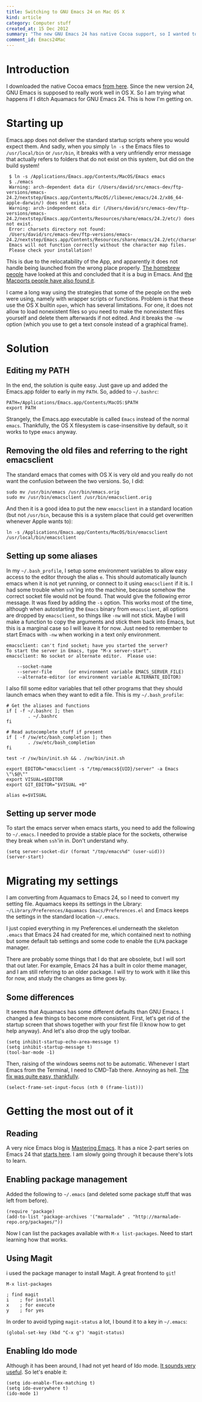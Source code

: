 ```yaml
--- 
title: Switching to GNU Emacs 24 on Mac OS X
kind: article
category: Computer stuff
created_at: 15 Dec 2012
summary: "The new GNU Emacs 24 has native Cocoa support, so I wanted to switch. Not completely trivial, but possible."
comment_id: Emacs24Mac
---
```

# Introduction

I downloaded the native Cocoa emacs [from here](http://emacsformacosx.com/). Since the new version 24, GNU Emacs is supposed to really work well in OS X. So I am trying what happens if I ditch Aquamacs for GNU Emacs 24. This is how I'm getting on.

# Starting up

Emacs.app does not deliver the standard startup scripts where you
would expect them. And sadly, when you simply `ln -s` the Emacs files
to `/usr/local/bin` or `/usr/bin`, it breaks with a very unfriendly
error message that actually refers to folders that do not exist on
this system, but did on the build system!

	 $ ln -s /Applications/Emacs.app/Contents/MacOS/Emacs emacs
	 $ ./emacs
	 Warning: arch-dependent data dir (/Users/david/src/emacs-dev/ftp-versions/emacs-24.2/nextstep/Emacs.app/Contents/MacOS//libexec/emacs/24.2/x86_64-apple-darwin/) does not exist.
	 Warning: arch-independent data dir (/Users/david/src/emacs-dev/ftp-versions/emacs-24.2/nextstep/Emacs.app/Contents/Resources/share/emacs/24.2/etc/) does not exist.
	 Error: charsets directory not found:
	 /Users/david/src/emacs-dev/ftp-versions/emacs-24.2/nextstep/Emacs.app/Contents/Resources/share/emacs/24.2/etc/charsets
	 Emacs will not function correctly without the character map files.
	 Please check your installation!

This is due to the relocatability of the App, and apparently it does
not handle being launched from the wrong place
properly. [The homebrew people](https://github.com/mxcl/homebrew/issues/6661)
have looked at this and concluded that it is a bug in Emacs. And
[the Macports people have also found it](http://trac.macports.org/ticket/36502). 

I came a long way using the strategies that some of the people on the
web were using, namely with wrapper scripts or functions. Problem is
that these use the OS X builtin `open`, which has several
limitations. For one, it does not allow to load nonexistent files so
you need to make the nonexistent files yourself and delete them
afterwards if not edited. And it breaks the `-nw` option (which you
use to get a text console instead of a graphical frame).

# Solution

## Editing my PATH

In the end, the solution is quite easy. Just gave up and added the
Emacs.app folder to early in my `PATH`. So, added to `~/.bashrc`:

    PATH=/Applications/Emacs.app/Contents/MacOS:$PATH
	export PATH

Strangely, the Emacs.app executable is called `Emacs` instead of the
normal `emacs`. Thankfully, the OS X filesystem is case-insensitive by
default, so it works to type `emacs` anyway.

## Removing the old files and referring to the right emacsclient

The standard emacs that comes with OS X is very old and you really do
not want the confusion between the two versions. So, I did:

    sudo mv /usr/bin/emacs /usr/bin/emacs.orig
	sudo mv /usr/bin/emacsclient /usr/bin/emacsclient.orig
	
And then it is a good idea to put the new `emacsclient` in a standard
location (but not `/usr/bin`, because this is a system place that
could get overwritten whenever Apple wants to):

    ln -s /Applications/Emacs.app/Contents/MacOS/bin/emacsclient /usr/local/bin/emacsclient
	
## Setting up some aliases

In my `~/.bash_profile`, I setup some environment variables to allow
easy access to the editor through the alias `e`. This should
automatically launch emacs when it is not yet running, or connect to
it using `emacsclient` if it is. I had some trouble when `ssh`'ing into the machine, because somehow the correct socket file would not be found. That would give the following error message. It was fixed by adding the `-s` option. This works most of the time, although when autostarting the `Emacs` binary from `emacsclient`, all options are dropped by `emacsclient`, so things like `-nw` will not stick. Maybe I will make a function to copy the arguments and stick them back into Emacs, but this is a marginal case so I will leave it for now. Just need to remember to start Emacs with `-nw` when working in a text only environment.

	emacsclient: can't find socket; have you started the server?
	To start the server in Emacs, type "M-x server-start".
	emacsclient: No socket or alternate editor.  Please use:

		--socket-name
		--server-file      (or environment variable EMACS_SERVER_FILE)
		--alternate-editor (or environment variable ALTERNATE_EDITOR)


I also fill some editor variables that tell other programs that they
should launch emacs when they want to edit a file. This is my
`~/.bash_profile`:

	# Get the aliases and functions
	if [ -f ~/.bashrc ]; then
			. ~/.bashrc
	fi

	# Read autocomplete stuff if present
	if [ -f /sw/etc/bash_completion ]; then
			. /sw/etc/bash_completion
	fi

	test -r /sw/bin/init.sh && . /sw/bin/init.sh

	export EDITOR="emacsclient -s "/tmp/emacs${UID}/server" -a Emacs \"\$@\""
	export VISUAL=$EDITOR
	export GIT_EDITOR="$VISUAL +0"

	alias e=$VISUAL


## Setting up server mode
	
To start the emacs server when emacs starts, you need to add the following to `~/.emacs`. I needed to provide a stable place for the sockets, otherwise they break when `ssh`'in in. Don't understand why.
	
	(setq server-socket-dir (format "/tmp/emacs%d" (user-uid))) 
    (server-start)

# Migrating my settings

I am converting from Aquamacs to Emacs 24, so I need to convert my setting file. Aquamacs keeps its settings in the Library: `~/Library/Preferences/Aquamacs Emacs/Preferences.el` and Emacs keeps the settings in the standard location `~/.emacs`. 

I just copied everything in my Preferences.el underneath the skeleton `.emacs` that Emacs 24 had created for me, which contained next to nothing but some default tab settings and some code to enable the `ELPA` package manager.

There are probably some things that I do that are obsolete, but I will sort that out later. For example, Emacs 24 has a built in color theme manager, and I am still referring to an older package. I will try to work with it like this for now, and study the changes as time goes by.

## Some differences

It seems that Aquamacs has some different defaults than GNU Emacs. I changed a few things to become more consistent. First, let's get rid of the startup screen that shows together with your first file (I know how to get help anyway). And let's also drop the ugly toolbar.

    (setq inhibit-startup-echo-area-message t)
	(setq inhibit-startup-message t)
	(tool-bar-mode -1)
	
	
Then, raising of the windows seems not to be automatic. Whenever I start Emacs from the Terminal, I need to CMD-Tab there. Annoying as hell. [The fix was quite easy, thankfully](http://stackoverflow.com/questions/945709/emacs-23-os-x-multi-tty-and-emacsclient). 

    (select-frame-set-input-focus (nth 0 (frame-list)))
	
# Getting the most out of it


## Reading 

A very nice Emacs blog is [Mastering Emacs](http://www.masteringemacs.org/). It has a nice 2-part series on Emacs 24 that [starts here](http://www.masteringemacs.org/articles/2011/12/06/what-is-new-in-emacs-24-part-1/). I am slowly going through it because there's lots to learn.

## Enabling package management

Added the following to `~/.emacs` (and deleted some package stuff that was left from before).

	(require 'package)
	(add-to-list 'package-archives '("marmalade" . "http://marmalade-repo.org/packages/"))
	
Now I can list the packages available with `M-x list-packages`. Need to start learning how that works.

## Using Magit

i used the package manager to install Magit. A great frontend to `git`!

    M-x list-packages
	
	; find magit
	i    ; for install
	x    ; for execute
	y    ; for yes
	
In order to avoid typing `magit-status` a lot, I bound it to a key in `~/.emacs`:

    (global-set-key (kbd "C-x g") 'magit-status)
	
	
## Enabling Ido mode

Although it has been around, I had not yet heard of Ido mode. [It sounds very useful](http://www.masteringemacs.org/articles/2010/10/10/introduction-to-ido-mode/). So let's enable it:

    (setq ido-enable-flex-matching t)
    (setq ido-everywhere t)
	(ido-mode 1)
	

